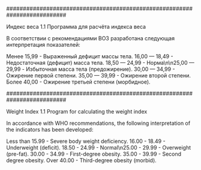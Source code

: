 ##########################################################################

Индекс веса 1.1
Программа для расчёта индекса веса

В соответствии с рекомендациями ВОЗ разработана следующая интерпретация показателей:

Менее 15,99 - Выраженный дефицит массы тела.
16,00 — 18,49 - Недостаточная (дефицит) масса тела.
18,50 — 24,99 - Норма\n\n25,00 — 29,99 - Избыточная масса тела (предожирение).
30,00 — 34,99 - Ожирение первой степени.
35,00 — 39,99 - Ожирение второй степени.
Более 40,00 - Ожирение третьей степени (морбидное).

##########################################################################

Weight Index 1.1
Program for calculating the weight index

In accordance with WHO recommendations, the following interpretation of the indicators has been developed:

Less than 15.99 - Severe body weight deficiency.
16.00 - 18.49 - Underweight (deficit).
18.50 - 24.99 - Normal\n25.00 - 29.99 - Overweight (pre-fat).
30.00 - 34.99 - First-degree obesity.
35.00 - 39.99 - Second degree obesity.
Over 40.00 - Third-degree obesity (morbid).
